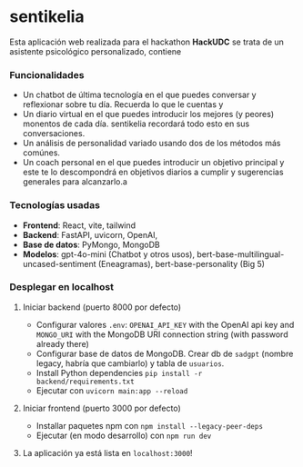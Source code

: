 # sentikelia
Esta aplicación web realizada para el hackathon __HackUDC__ se trata de un asistente psicológico personalizado, contiene 

### Funcionalidades
- Un chatbot de última tecnología en el que puedes conversar y reflexionar sobre tu día. Recuerda lo que le cuentas y 
- Un diario virtual en el que puedes introducir los mejores (y peores) monentos de cada día. sentikelia recordará todo esto en sus conversaciones.
- Un análisis de personalidad variado usando dos de los métodos más comúnes. 
- Un coach personal en el que puedes introducir un objetivo principal y este te lo descompondrá en objetivos diarios a cumplir y sugerencias generales para alcanzarlo.a


### Tecnologías usadas
- __Frontend__: React, vite, tailwind
- __Backend__: FastAPI, uvicorn, OpenAI, 
- __Base de datos__: PyMongo, MongoDB
- __Modelos__: gpt-4o-mini (Chatbot y otros usos), bert-base-multilingual-uncased-sentiment (Eneagramas), bert-base-personality (Big 5)

### Desplegar en localhost
1. Iniciar backend (puerto 8000 por defecto)
    - Configurar valores `.env`: `OPENAI_API_KEY` with the OpenAI api key and `MONGO_URI` with the MongoDB URI connection string (with password already there)
    - Configurar base de datos de MongoDB. Crear db de `sadgpt` (nombre legacy, habría que cambiarlo) y tabla de `usuarios`.
    - Install Python dependencies `pip install -r backend/requirements.txt`
    - Ejecutar con `uvicorn main:app --reload`


2. Iniciar frontend (puerto 3000 por defecto)
    - Installar paquetes npm con `npm install --legacy-peer-deps`
    - Ejecutar (en modo desarrollo) con `npm run dev`

3. La aplicación ya está lista en `localhost:3000`!